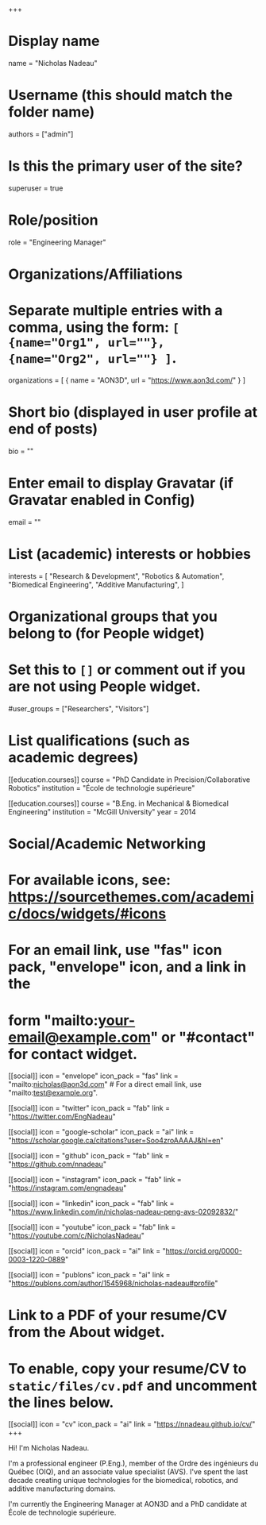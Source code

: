 +++
# Display name
name = "Nicholas Nadeau"

# Username (this should match the folder name)
authors = ["admin"]

# Is this the primary user of the site?
superuser = true

# Role/position
role = "Engineering Manager"

# Organizations/Affiliations
#   Separate multiple entries with a comma, using the form: `[ {name="Org1", url=""}, {name="Org2", url=""} ]`.
organizations = [ { name = "AON3D", url = "https://www.aon3d.com/" } ]

# Short bio (displayed in user profile at end of posts)
bio = ""

# Enter email to display Gravatar (if Gravatar enabled in Config)
email = ""

# List (academic) interests or hobbies
interests = [
    "Research & Development",
    "Robotics & Automation",
    "Biomedical Engineering",
    "Additive Manufacturing",
]

# Organizational groups that you belong to (for People widget)
#   Set this to `[]` or comment out if you are not using People widget.
#user_groups = ["Researchers", "Visitors"]

# List qualifications (such as academic degrees)
[[education.courses]]
  course = "PhD Candidate in Precision/Collaborative Robotics"
  institution = "École de technologie supérieure"

[[education.courses]]
  course = "B.Eng. in Mechanical & Biomedical Engineering"
  institution = "McGill University"
  year = 2014

# Social/Academic Networking
# For available icons, see: https://sourcethemes.com/academic/docs/widgets/#icons
#   For an email link, use "fas" icon pack, "envelope" icon, and a link in the
#   form "mailto:your-email@example.com" or "#contact" for contact widget.

[[social]]
  icon = "envelope"
  icon_pack = "fas"
  link = "mailto:nicholas@aon3d.com"  # For a direct email link, use "mailto:test@example.org".

[[social]]
  icon = "twitter"
  icon_pack = "fab"
  link = "https://twitter.com/EngNadeau"

[[social]]
  icon = "google-scholar"
  icon_pack = "ai"
  link = "https://scholar.google.ca/citations?user=Soo4zroAAAAJ&hl=en"

[[social]]
  icon = "github"
  icon_pack = "fab"
  link = "https://github.com/nnadeau"

[[social]]
  icon = "instagram"
  icon_pack = "fab"
  link = "https://instagram.com/engnadeau"

[[social]]
  icon = "linkedin"
  icon_pack = "fab"
  link = "https://www.linkedin.com/in/nicholas-nadeau-peng-avs-02092832/"

[[social]]
  icon = "youtube"
  icon_pack = "fab"
  link = "https://youtube.com/c/NicholasNadeau"

[[social]]
  icon = "orcid"
  icon_pack = "ai"
  link = "https://orcid.org/0000-0003-1220-0889"

[[social]]
  icon = "publons"
  icon_pack = "ai"
  link = "https://publons.com/author/1545968/nicholas-nadeau#profile"

# Link to a PDF of your resume/CV from the About widget.
# To enable, copy your resume/CV to `static/files/cv.pdf` and uncomment the lines below.
[[social]]
  icon = "cv"
  icon_pack = "ai"
  link = "https://nnadeau.github.io/cv/"
+++

Hi! I'm Nicholas Nadeau.

I'm a professional engineer (P.Eng.), member of the Ordre des ingénieurs du Québec (OIQ), and an associate value specialist (AVS).
I've spent the last decade creating unique technologies for the biomedical, robotics, and additive manufacturing domains.

I'm currently the Engineering Manager at AON3D and a PhD candidate at École de technologie supérieure.
